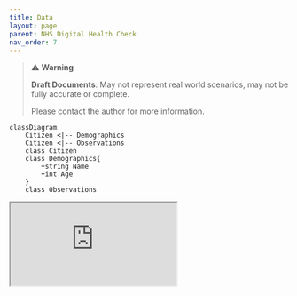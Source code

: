 ```yaml
---
title: Data
layout: page
parent: NHS Digital Health Check
nav_order: 7
---
```


> ⚠️ **Warning**
>  
> **Draft Documents**: May not represent real world scenarios, may not be fully accurate or complete.
>
> Please contact the author for more information.

```mermaid!
classDiagram
    Citizen <|-- Demographics
    Citizen <|-- Observations
    class Citizen
    class Demographics{
        +string Name
        +int Age
    }
    class Observations
```

<iframe src="https://app.swaggerhub.com/apis-docs/RossBugginsNHS/RESTfulEndeavour/0.1">
</iframe>